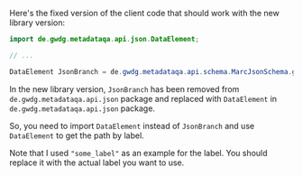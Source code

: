 Here's the fixed version of the client code that should work with the new library version:
```java
import de.gwdg.metadataqa.api.json.DataElement;

// ...

DataElement JsonBranch = de.gwdg.metadataqa.api.schema.MarcJsonSchema.getPathByLabel("some_label");
```
In the new library version, `JsonBranch` has been removed from `de.gwdg.metadataqa.api.json` package and replaced with `DataElement` in `de.gwdg.metadataqa.api.json` package.

So, you need to import `DataElement` instead of `JsonBranch` and use `DataElement` to get the path by label.

Note that I used `"some_label"` as an example for the label. You should replace it with the actual label you want to use.